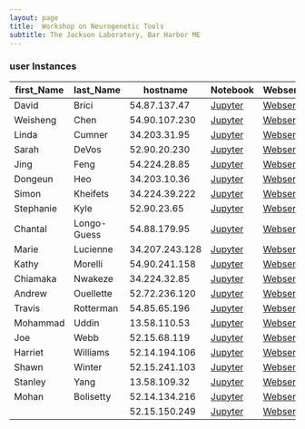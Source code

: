 ```yaml
---
layout: page
title:  Workshop on Neurogenetic Tools
subtitle: The Jackson Laboratory, Bar Harbor ME
---
```


### user Instances

| first_Name | last_Name   | hostname       | Notebook                       | Webserver                   |
|------------|-------------|----------------|--------------------------------|-----------------------------|
| David      | Brici       | 54.87.137.47   | [Jupyter](54.87.137.47:8888)   | [Webserver](54.87.137.47)   |
| Weisheng   | Chen        | 54.90.107.230  | [Jupyter](54.90.107.230:8888)  | [Webserver](54.90.107.230)  |
| Linda      | Cumner      | 34.203.31.95   | [Jupyter](34.203.31.95:8888)   | [Webserver](34.203.31.95)   |
| Sarah      | DeVos       | 52.90.20.230   | [Jupyter](52.90.20.230:8888)   | [Webserver](52.90.20.230)   |
| Jing       | Feng        | 54.224.28.85   | [Jupyter](54.224.28.85:8888)   | [Webserver](54.224.28.85)   |
| Dongeun    | Heo         | 34.203.10.36   | [Jupyter](34.203.10.36:8888)   | [Webserver](34.203.10.36)   |
| Simon      | Kheifets    | 34.224.39.222  | [Jupyter](34.224.39.222:8888)  | [Webserver](34.224.39.222)  |
| Stephanie  | Kyle        | 52.90.23.65    | [Jupyter](52.90.23.65:8888)    | [Webserver](52.90.23.65)    |
| Chantal    | Longo-Guess | 54.88.179.95   | [Jupyter](54.88.179.95:8888)   | [Webserver](54.88.179.95)   |
| Marie      | Lucienne    | 34.207.243.128 | [Jupyter](34.207.243.128:8888) | [Webserver](34.207.243.128) |
| Kathy      | Morelli     | 54.90.241.158  | [Jupyter](54.90.241.158:8888)  | [Webserver](54.90.241.158)  |
| Chiamaka   | Nwakeze     | 34.224.32.85   | [Jupyter](34.224.32.85:8888)   | [Webserver](34.224.32.85)   |
| Andrew     | Ouellette   | 52.72.236.120  | [Jupyter](52.72.236.120:8888)  | [Webserver](52.72.236.120)  |
| Travis     | Rotterman   | 54.85.65.196   | [Jupyter](54.85.65.196:8888)   | [Webserver](54.85.65.196)   |
| Mohammad   | Uddin       | 13.58.110.53   | [Jupyter](13.58.110.53:8888)   | [Webserver](13.58.110.53)   |
| Joe        | Webb        | 52.15.68.119   | [Jupyter](52.15.68.119:8888)   | [Webserver](52.15.68.119)   |
| Harriet    | Williams    | 52.14.194.106  | [Jupyter](52.14.194.106:8888)  | [Webserver](52.14.194.106)  |
| Shawn      | Winter      | 52.15.241.103  | [Jupyter](52.15.241.103:8888)  | [Webserver](52.15.241.103)  |
| Stanley    | Yang        | 13.58.109.32   | [Jupyter](13.58.109.32:8888)   | [Webserver](13.58.109.32)   |
| Mohan      | Bolisetty   | 52.14.134.216  | [Jupyter](52.14.134.216:8888)  | [Webserver](52.14.134.216)  |
|            |             | 52.15.150.249  | [Jupyter](52.15.150.250:8888)  | [Webserver](52.15.150.250)  |
